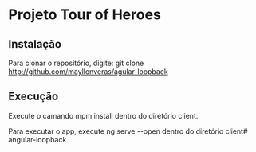 # Projeto Tour of Heroes

## Instalação
Para clonar o repositório, digite: git clone http://github.com/mayllonveras/agular-loopback

## Execução
Execute o camando mpm install dentro do diretório client.

Para executar o app, execute ng serve --open dentro do diretório  client#   a n g u l a r - l o o p b a c k  
 